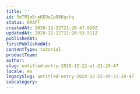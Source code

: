 ```yaml
---
title: ''
id: 5mTM1m5rpKE9eCp95Kqchq
status: DRAFT
createdAt: 2020-12-22T21:20:47.020Z
updatedAt: 2020-12-22T21:20:53.511Z
publishedAt: 
firstPublishedAt: 
contentType: tutorial
productTeam: 
author: 
slug: untitled-entry-2020-12-22-at-21-20-47
locale: es
legacySlug: untitled-entry-2020-12-22-at-21-20-47
subcategory: 
---
```



